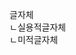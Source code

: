 <link rel="stylesheet" href="../../.res/darkmode.css">  


글자체  
ㄴ<span class="r">실용적글자체</span>    
ㄴ<span class="t">미적글자체</span>  



#



